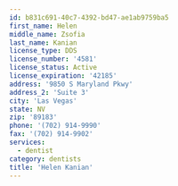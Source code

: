 ```yaml
---
id: b831c691-40c7-4392-bd47-ae1ab9759ba5
first_name: Helen
middle_name: Zsofia
last_name: Kanian
license_type: DDS
license_number: '4581'
license_status: Active
license_expiration: '42185'
address: '9850 S Maryland Pkwy'
address_2: 'Suite 3'
city: 'Las Vegas'
state: NV
zip: '89183'
phone: '(702) 914-9990'
fax: '(702) 914-9902'
services:
  - dentist
category: dentists
title: 'Helen Kanian'
---
```

